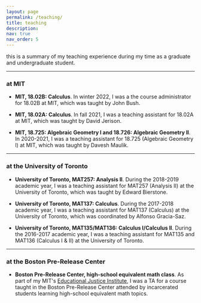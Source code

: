 ```yaml
---
layout: page
permalink: /teaching/
title: teaching
description: 
nav: true
nav_order: 5
---
```


this is a summary of my teaching experience during my time as a graduate and undergraduate student.

---

### at MIT

- **MIT, 18.02B: Calculus**.
In winter 2022, I was a the course administrator for 18.02B at MIT, which was taught by John Bush.

- **MIT, 18.02A: Calculus**.
In fall 2021, I was a teaching assistant for 18.02A at MIT, which was taught by David Jerison.

- **MIT, 18.725: Algebraic Geometry I and 18.726: Algebraic Geometry II**.
In 2020-2021, I was a teaching assistant for 18.725 (Algebraic Geometry I) at MIT, which was taught by Davesh Maulik.

---

### at the University of Toronto
- **University of Toronto, MAT257: Analysis II**.
During the 2018-2019 academic year, I was a teaching assistant for MAT257 (Analysis II) at the University of Toronto, which was taught by Edward Bierstone.

- **University of Toronto, MAT137: Calculus**.
During the 2017-2018 academic year, I was a teaching assistant for MAT137 (Calculus) at the University of Toronto, which was coordinated by Alfonso Gracia-Saz.

- **University of Toronto, MAT135/MAT136: Calculus I/Calculus II**.
During the 2016-2017 academic year, I was a teaching assistant for MAT135 and MAT136 (Calculus I & II) at the University of Toronto.

---

### at the Boston Pre-Release Center
- **Boston Pre-Release Center, high-school equivalent math class**.
As part of my MIT's <a href="https://www.teji.mit.edu/">Educational Justice Institute</a>, I was a TA for a course taught in the Boston Pre-Release Center attended by incarcerated students learning high-school equivalent math topics.